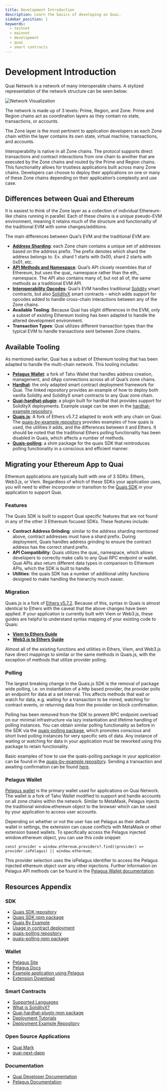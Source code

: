 ```yaml
---
title: Development Introduction
description: Learn the basics of developing on Quai.
sidebar_position: 1
keywords:
  - testnet
  - mainnet
  - development
  - quai
  - smart contracts
---
```


# Development Introduction

Quai Network is a network of many interoperable chains. A stylized representation of the network structure can be seen below:

![Network Visualization](/img/HierarchicalStructure.jpg)

The network is made up of 3 levels: Prime, Region, and Zone. Prime and Region chains act as coordination layers as they contain no state, transactions, or accounts.

The Zone layer is the most pertinent to application developers as each Zone chain within the layer contains its own state, virtual machine, transactions, and accounts. 

Interoperability is native in all Zone chains. The protocol supports direct transactions and contract interactions from one chain to another that are executed by the Zone chains and routed by the Prime and Region chains. This functionality allows for trustless applications built across many Zone chains. Developers can choose to deploy their applications on one or many of these Zone chains depending on their application’s complexity and use case.

## Differences between Quai and Ethereum

It is easiest to think of the Zone layer as a collection of individual Ethereum-like chains running in parallel. Each of these chains is a unique pseudo-EVM environment, meaning it retains much of the structure and functionality of the traditional EVM with some changes/additions. 

The main differences between Quai’s EVM and the traditional EVM are:
* [**Address Sharding**](/learn/advanced-introduction/hierarchical-structure/sharding.mdx#sharded-address-space): each Zone chain contains a unique set of addresses based on the address prefix. The prefix denotes which shard the address belongs to. Ex. shard 1 starts with 0x00, shard 2 starts with 0x01, etc.
* [**API Methods and Namespace**](/develop/apis/json-rpc-api.md): Quai’s API closely resembles that of Ethereum, but uses the quai_ namespace rather than the eth_ namespace. The API also contains many of, but not all of, the same methods as a traditional EVM API.
* [**Interoperability Opcodes**](/develop/smart-contracts/languages.md): Quai’s EVM handles traditional [Solidity](/develop/smart-contracts/languages.md#solidity-1) smart contracts, but also [SolidityX](/develop/smart-contracts/languages.md#solidityx-1) smart contracts – which adds support for opcodes added to handle cross-chain interactions between any of the Zone chains.
* **Available Tooling**: Because Quai has slight differences in the EVM, only a subset of existing Ethereum tooling has been adapted to handle the altered development environment.
* **Transaction Types**: Quai utilizes different transaction types than the typical EVM to handle transactions sent between Zone chains. 

## Available Tooling

As mentioned earlier, Quai has a subset of Ethereum tooling that has been adapted to handle the multi-chain network. This tooling includes:
* [**Pelagus Wallet**](https://pelaguswallet.io): a fork of Taho Wallet that handles address creation, management, and dApp connections across all of Quai’s zone chains.
* [**Hardhat**](https://github.com/dominant-strategies/hardhat-example): the only adapted smart contract deployment framework for Quai. The linked repository provides an example of how to deploy both vanilla Solidity and SolidityX smart contracts to any Quai zone chain.
* [**Quai-hardhat-plugin**](https://www.npmjs.com/package/quai-hardhat-plugin): a plugin built for hardhat that provides support for SolidityX deployments. Example usage can be seen in the [hardhat-example repository](https://github.com/dominant-strategies/hardhat-example). 
* [**Quais.js**](/develop/apis/javascript-apis.md): A fork of Ethers v5.7.2 adapted to work with any chain on Quai. The [quais-by-example repository](https://github.com/dominant-strategies/quais-by-example) provides examples of how quais is used, the utilities it adds, and the differences between it and Ethers. It should be noted that the traditional Ethers polling functionality has been disabled in Quais, which affects a number of methods.
* [**Quais-polling**](https://www.npmjs.com/package/quais-polling): a shim package for the quais SDK that reintroduces polling functionality in a conscious and efficient manner.

## Migrating your Ethereum App to Quai

Ethereum applications are typically built with one of 3 SDKs: Ethers, Web3.js, or Viem. Regardless of which of these SDKs your application uses, you will need to either incorporate or transition to the [Quais SDK](https://www.npmjs.com/package/quais) in your application to support Quai.

### Features

The Quais SDK is built to support Quai specific features that are not found in any of the other 3 Ethereum focused SDKs. These features include:
* **Contract Address Grinding**: similar to the address sharding mentioned above, contract addresses must have a shard prefix. During deployment, Quais handles address grinding to ensure the contract address has the correct shard prefix.
* **API Compatibility**: Quais utilizes the quai_ namespace, which allows developers to correctly make calls to any Quai RPC endpoint or wallet. Quai APIs also return different data types in comparison to Ethereum APIs, which the SDK is built to handle.
* **Utilities**: the quais SDK has a number of additional utility functions designed to make handling the hierarchy much easier.

### Migration

Quais.js is a fork of [Ethers v5.7.2](https://docs.ethers.org/v5/). Because of this, syntax in Quais is almost identical to Ethers with the caveat that the above changes have been applied. If your application is currently built with Viem or Web3.js, these guides are helpful to understand syntax mapping of your existing code to Quais:
* [**Viem to Ethers Guide**](https://viem.sh/docs/ethers-migration)
* [**Web3.js to Ethers Guide**](https://docs.ethers.org/v5/migration/web3/)

Almost all of the existing functions and utilities in Ethers, Viem, and Web3.js have direct mappings to similar or the same methods in Quais.js, with the exception of methods that utilize provider polling. 

### Polling

The largest breaking change in the Quais.js SDK is the removal of package wide polling, i.e. on instantiation of a http based provider, the provider polls an endpoint for data at a set interval. This affects methods that wait or watch for data, e.g. waiting for a transaction to be mined, watching for contract events, or returning data from the provider on block confirmation.

Polling has been removed from the SDK to prevent RPC endpoint overload on our minimal infrastructure via lazy instantiation and lifetime handling of polling instances. You can obtain similar polling functionality as before in the SDK via the [quais-polling package](https://www.npmjs.com/package/quais-polling), which promotes conscious and short lived polling instances for very specific sets of data. Any instance of waiting or watching for data in your application must be reworked using this package to retain functionality.

Basic examples of how to use the quais-polling package in your application can be found in the [quais-by-example repository](https://github.com/dominant-strategies/quais-by-example). Sending a transaction and awaiting confirmation can be found [here](https://github.com/dominant-strategies/quais-by-example/blob/main/send-transaction/index.js).


### Pelagus Wallet

[Pelagus wallet](https://pelaguswallet.io/) is the primary wallet used for applications on Quai Network. The wallet is a fork of Taho Wallet modified to support and handle accounts on all zone chains within the network. Similar to MetaMask, Pelagus injects the traditional window.ethereum object to the browser which can be used by your application to access user accounts.

Depending on whether or not the user has set Pelagus as their default wallet in settings, the extension can cause conflicts with MetaMask or other extension based wallets. To specifically access the Pelagus injected window.ethereum object, you can use this code snippet: 

```
const provider = window.ethereum.providers?.find((provider) => provider.isPelagus) || window.ethereum;
```

This provider selection uses the isPelagus identifier to access the Pelagus injected ethereum object over any other injections. Further information on Pelagus API methods can be found in the [Pelagus Wallet documentation](https://pelaguswallet.io/docs/).


## Resources Appendix

### SDK
* [Quais SDK repository](https://github.com/dominant-strategies/quais-5.js)
* [Quais SDK npm package](https://www.npmjs.com/package/quais)
* [Quais By Example](https://github.com/dominant-strategies/quais-by-example)
* [Usage in contract deployment](https://github.com/dominant-strategies/hardhat-example/blob/main/Solidity/scripts/deployERC20.js)
* [quais-polling repository](https://github.com/dominant-strategies/quais-polling)
* [quais-polling npm package](https://www.npmjs.com/package/quais-polling)

### Wallet
* [Pelagus Site](https://pelaguswallet.io/)
* [Pelagus Docs](https://pelaguswallet.io/docs/)
* [Example application using Pelagus](https://github.com/dominant-strategies/quai-next-dapp)
* [Extension Download](https://chromewebstore.google.com/detail/pelagus/gaegollnpijhedifeeeepdoffkgfcmbc)

### Smart Contracts
* [Supported Languages](https://qu.ai/docs/develop/smart-contracts/languages/)
* [What is SolidityX?](https://qu.ai/docs/develop/smart-contracts/languages/#choosing-solidity-vs-solidityx)
* [Quai-hardhat-plugin npm package](https://www.npmjs.com/package/quai-hardhat-plugin)
* [Deployment Tutorials](https://qu.ai/docs/category/tutorials/)
* [Deployment Example Repository](https://github.com/dominant-strategies/hardhat-example)

### Open Source Applications
* [Quai Mark](https://github.com/quaimark/quaimark-fe)
* [quai-next-dapp](https://github.com/dominant-strategies/quai-next-dapp)

### Documentation
* [Quai Developer Documentation](https://qu.ai/docs/develop/networks/)
* [Pelagus Documentation](https://pelaguswallet.io/docs/)
